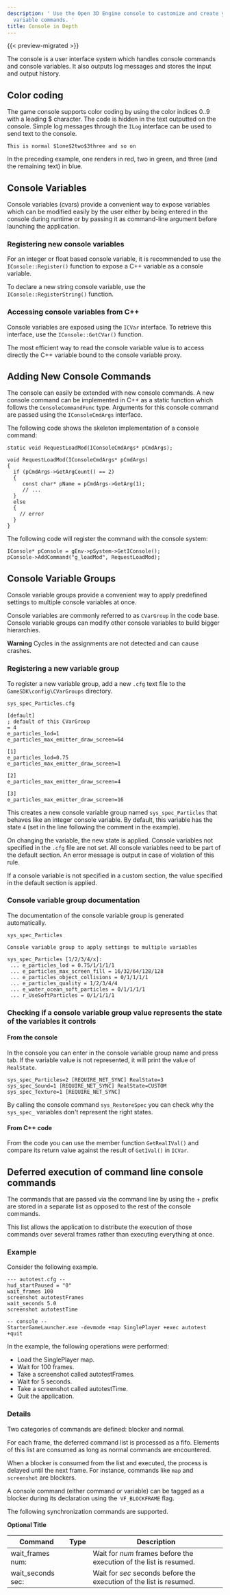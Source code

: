 ```yaml
---
description: ' Use the Open 3D Engine console to customize and create your own console
  variable commands. '
title: Console in Depth
---
```


{{< preview-migrated >}}

The console is a user interface system which handles console commands and console variables. It also outputs log messages and stores the input and output history.

## Color coding 

The game console supports color coding by using the color indices 0..9 with a leading $ character. The code is hidden in the text outputted on the console. Simple log messages through the `ILog` interface can be used to send text to the console.

```
This is normal $1one$2two$3three and so on
```

In the preceding example, one renders in red, two in green, and three (and the remaining text) in blue.

## Console Variables 

Console variables (cvars) provide a convenient way to expose variables which can be modified easily by the user either by being entered in the console during runtime or by passing it as command-line argument before launching the application.

### Registering new console variables 

For an integer or float based console variable, it is recommended to use the `IConsole::Register()` function to expose a C++ variable as a console variable.

To declare a new string console variable, use the `IConsole::RegisterString()` function.

### Accessing console variables from C++ 

Console variables are exposed using the `ICVar` interface. To retrieve this interface, use the `IConsole::GetCVar()` function.

The most efficient way to read the console variable value is to access directly the C++ variable bound to the console variable proxy.

## Adding New Console Commands 

The console can easily be extended with new console commands. A new console command can be implemented in C++ as a static function which follows the `ConsoleCommandFunc` type. Arguments for this console command are passed using the `IConsoleCmdArgs` interface.

The following code shows the skeleton implementation of a console command:

```
static void RequestLoadMod(IConsoleCmdArgs* pCmdArgs);

void RequestLoadMod(IConsoleCmdArgs* pCmdArgs)
{
  if (pCmdArgs->GetArgCount() == 2)
  {
	 const char* pName = pCmdArgs->GetArg(1);
	 // ...
  }
  else
  {
    // error
  }
}
```

The following code will register the command with the console system:

```
IConsole* pConsole = gEnv->pSystem->GetIConsole();
pConsole->AddCommand("g_loadMod", RequestLoadMod);
```

## Console Variable Groups 

Console variable groups provide a convenient way to apply predefined settings to multiple console variables at once.

Console variables are commonly referred to as `CVarGroup` in the code base. Console variable groups can modify other console variables to build bigger hierarchies.

**Warning**
Cycles in the assignments are not detected and can cause crashes.

### Registering a new variable group 

To register a new variable group, add a new `.cfg` text file to the `GameSDK\config\CVarGroups` directory.

`sys_spec_Particles.cfg`

```
[default]
; default of this CVarGroup
= 4
e_particles_lod=1
e_particles_max_emitter_draw_screen=64

[1]
e_particles_lod=0.75
e_particles_max_emitter_draw_screen=1

[2]
e_particles_max_emitter_draw_screen=4

[3]
e_particles_max_emitter_draw_screen=16
```

This creates a new console variable group named `sys_spec_Particles` that behaves like an integer console variable. By default, this variable has the state `4` (set in the line following the comment in the example).

On changing the variable, the new state is applied. Console variables not specified in the `.cfg` file are not set. All console variables need to be part of the default section. An error message is output in case of violation of this rule.

If a console variable is not specified in a custom section, the value specified in the default section is applied.

### Console variable group documentation 

The documentation of the console variable group is generated automatically.

`sys_spec_Particles`

```
Console variable group to apply settings to multiple variables

sys_spec_Particles [1/2/3/4/x]:
 ... e_particles_lod = 0.75/1/1/1/1
 ... e_particles_max_screen_fill = 16/32/64/128/128
 ... e_particles_object_collisions = 0/1/1/1/1
 ... e_particles_quality = 1/2/3/4/4
 ... e_water_ocean_soft_particles = 0/1/1/1/1
 ... r_UseSoftParticles = 0/1/1/1/1
```

### Checking if a console variable group value represents the state of the variables it controls 

#### From the console 

In the console you can enter in the console variable group name and press tab. If the variable value is not represented, it will print the value of `RealState`.

```
sys_spec_Particles=2 [REQUIRE_NET_SYNC] RealState=3
sys_spec_Sound=1 [REQUIRE_NET_SYNC] RealState=CUSTOM
sys_spec_Texture=1 [REQUIRE_NET_SYNC]
```

By calling the console command `sys_RestoreSpec` you can check why the `sys_spec_` variables don't represent the right states.

#### From C++ code 

From the code you can use the member function `GetRealIVal()` and compare its return value against the result of `GetIVal()` in `ICVar`.

## Deferred execution of command line console commands 

The commands that are passed via the command line by using the + prefix are stored in a separate list as opposed to the rest of the console commands.

This list allows the application to distribute the execution of those commands over several frames rather than executing everything at once.

### Example 

Consider the following example.

```
--- autotest.cfg --
hud_startPaused = "0"
wait_frames 100
screenshot autotestFrames
wait_seconds 5.0
screenshot autotestTime

-- console --
StarterGameLauncher.exe -devmode +map SinglePlayer +exec autotest +quit
```

In the example, the following operations were performed:
+ Load the SinglePlayer map.
+ Wait for 100 frames.
+ Take a screenshot called autotestFrames.
+ Wait for 5 seconds.
+ Take a screenshot called autotestTime.
+ Quit the application.

### Details 

Two categories of commands are defined: blocker and normal.

For each frame, the deferred command list is processed as a fifo. Elements of this list are consumed as long as normal commands are encountered.

When a blocker is consumed from the list and executed, the process is delayed until the next frame. For instance, commands like `map` and `screenshot` are blockers.

A console command (either command or variable) can be tagged as a blocker during its declaration using the` VF_BLOCKFRAME` flag.

The following synchronization commands are supported.


**Optional Title**

|  Command  |  Type  |  Description  |
| --- | --- | --- |
| wait\_frames num: |  <int>  |  Wait for *num* frames before the execution of the list is resumed.  |
| wait\_seconds sec: |  <float>  |  Wait for *sec* seconds before the execution of the list is resumed.  |
